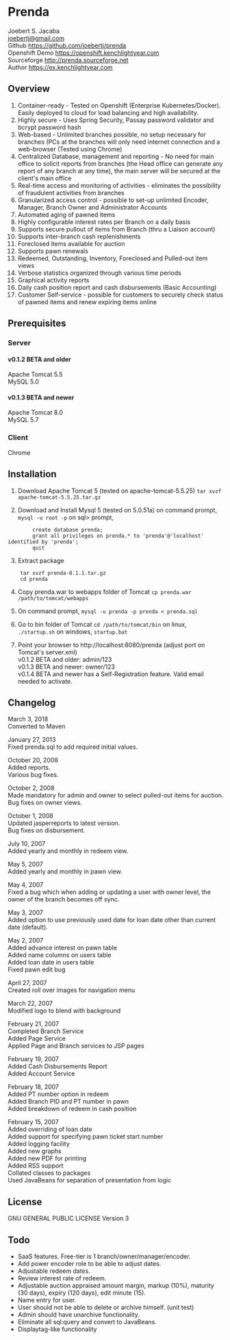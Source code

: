 # Prenda
Joebert S. Jacaba  
joebertj@gmail.com  
Github https://github.com/joebertj/prenda  
Openshift Demo https://openshift.kenchlightyear.com  
Sourceforge http://prenda.sourceforge.net  
Author https://ex.kenchlightyear.com  

## Overview

1. Container-ready - Tested on Openshift (Enterprise Kubernetes/Docker). Easily deployed to cloud for load balancing and high availability.
2. Highly secure - Uses Spring Security, Passay password validator and bcrypt password hash
3. Web-based - Unlimited branches possible, no setup necessary for branches (PCs at the branches will only need internet connection and a web-browser (Tested using Chrome)
4. Centralized Database, management and reporting - No need for main office to solicit reports from branches (the Head office can generate any report of any branch at any time), the main server will be secured at the client's main office
5. Real-time access and monitoring of activities - eliminates the possibility of fraudulent activities from branches
6. Granularized access control -  possible to set-up unlimited Encoder, Manager, Branch Owner and Administrator Accounts
7. Automated aging of pawned items
8. Highly configurable interest rates per Branch on a daily basis
9. Supports secure pullout of items from Branch (thru a Liaison account)
10. Supports inter-branch cash replenishments
11. Foreclosed items available for auction
12. Supports pawn renewals
13. Redeemed, Outstanding, Inventory, Foreclosed and Pulled-out item views
14. Verbose statistics organized through various time periods
15. Graphical activity reports
16. Daily cash position report and cash disbursements (Basic Accounting)
17. Customer Self-service - possible for customers to securely check status of pawned items and renew expiring items online 

## Prerequisites
### Server
#### v0.1.2 BETA and older
Apache Tomcat 5.5  
MySQL 5.0  
#### v0.1.3 BETA and newer
Apache Tomcat 8.0  
MySQL 5.7  
### Client
Chrome  

## Installation

1. Download Apache Tomcat 5 (tested on apache-tomcat-5.5.25)
	`tar xvzf apache-tomcat-5.5.25.tar.gz`
	
2. Download and Install Mysql 5 (tested on 5.0.51a)
	on command prompt,
		`mysql -u root -p`
	on sql> prompt,
```
		create database prenda;
		grant all privileges on prenda.* to 'prenda'@'localhost' identified by 'prenda';
		quit
```
3. Extract package
```
	tar xvzf prenda-0.1.1.tar.gz
	cd prenda
```
4. Copy prenda.war to webapps folder of Tomcat
	`cp prenda.war /path/to/tomcat/webapps`
	
5. On command prompt,
		`mysql -u prenda -p prenda < prenda.sql`

6. Go to bin folder of Tomcat
	`cd /path/to/tomcat/bin`
	on linux,
		`./startup.sh`
	on windows,
		`startup.bat`

7. Point your browser to http://localhost:8080/prenda (adjust port on Tomcat's server.xml)  
v0.1.2 BETA and older:		admin/123  
v0.1.3 BETA and newer:		owner/123  
v0.1.4 BETA and newer has a Self-Registration feature. Valid email needed to activate.  	
	
## Changelog

March 3, 2018  
Converted to Maven  

January 27, 2013  
Fixed prenda.sql to add required initial values.  

October 20, 2008  
Added reports.  
Various bug fixes.  

October 2, 2008  
Made mandatory for admin and owner to select pulled-out items for auction.  
Bug fixes on owner views.  

October 1, 2008  
Updated jasperreports to latest version.  
Bug fixes on disbursement.  

July 10, 2007  
Added yearly and monthly in redeem view.  

May 5, 2007  
Added yearly and monthly in pawn view.  

May 4, 2007  
Fixed a bug which when adding or updating a user with owner level, 
the owner of the branch becomes off sync.

May 3, 2007  
Added option to use previously used date for loan date
other than current date (default).  

May 2, 2007  
Added advance interest on pawn table  
Added name columns on users table  
Added loan date in users table  
Fixed pawn edit bug  

April 27, 2007  
Created roll over images for navigation menu  

March 22, 2007  
Modified logo to blend with background  

February 21, 2007  
Completed Branch Service  
Added Page Service  
Applied Page and Branch services to JSP pages  

February 19, 2007  
Added Cash Disbursements Report  
Added Account Service  

February 18, 2007  
Added PT number option in redeem  
Added Branch PID and PT number in pawn  
Added breakdown of redeem in cash position  

February 15, 2007  
Added overriding of loan date  
Added support for specifying pawn ticket start number  
Added logging facility  
Added new graphs  
Added new PDF for printing  
Added RSS support  
Collated classes to packages  
Used JavaBeans for separation of presentation from logic  

## License
GNU GENERAL PUBLIC LICENSE Version 3

## Todo

* SaaS features. Free-tier is 1 branch/owner/manager/encoder.
* Add power encoder role to be able to adjust dates.
* Adjustable redeem dates.
* Review interest rate of redeem.
* Adjustable auction appraised amount margin, markup (10%), maturity (30 days), expiry (120 days), edit minute (15).
* Name entry for user.
* User should not be able to delete or archive himself. (unit test)
* Admin should have unarchive functionality.
* Eliminate all sql:query and convert to JavaBeans.
* Displaytag-like functionality
